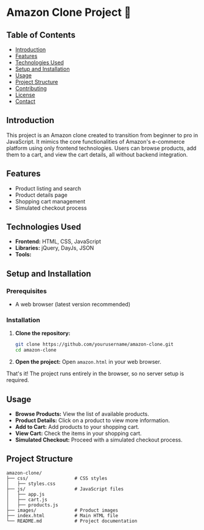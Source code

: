 # Amazon Clone Project 🚀

## Table of Contents
- [Introduction](#introduction)
- [Features](#features)
- [Technologies Used](#technologies-used)
- [Setup and Installation](#setup-and-installation)
- [Usage](#usage)
- [Project Structure](#project-structure)
- [Contributing](#contributing)
- [License](#license)
- [Contact](#contact)

## Introduction
This project is an Amazon clone created to transition from beginner to pro in JavaScript. It mimics the core functionalities of Amazon's e-commerce platform using only frontend technologies. Users can browse products, add them to a cart, and view the cart details, all without backend integration.

## Features
- Product listing and search
- Product details page
- Shopping cart management
- Simulated checkout process

## Technologies Used
- **Frontend:** HTML, CSS, JavaScript
- **Libraries:** jQuery, DayJs, JSON
- **Tools:** 

## Setup and Installation

### Prerequisites
- A web browser (latest version recommended)

### Installation
1. **Clone the repository:**
    ```bash
    git clone https://github.com/yourusername/amazon-clone.git
    cd amazon-clone
    ```

2. **Open the project:**
    Open `amazon.html` in your web browser.

That's it! The project runs entirely in the browser, so no server setup is required.

## Usage
- **Browse Products:** View the list of available products.
- **Product Details:** Click on a product to view more information.
- **Add to Cart:** Add products to your shopping cart.
- **View Cart:** Check the items in your shopping cart.
- **Simulated Checkout:** Proceed with a simulated checkout process.

## Project Structure
```plaintext
amazon-clone/
├── css/                 # CSS styles
│   ├── styles.css
├── js/                  # JavaScript files
│   ├── app.js
│   ├── cart.js
│   ├── products.js
├── images/              # Product images
├── index.html           # Main HTML file
└── README.md            # Project documentation
